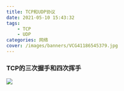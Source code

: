 ```yaml
---
title: TCP和UDP协议
date: 2021-05-10 15:43:32
tags:
	- TCP
	- UDP
categories: 网络
cover: /images/banners/VCG41186545379.jpg
---
```


### TCP的三次握手和四次挥手

![](/TCP和UDP协议/VCG41154059609.jpg)